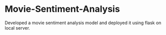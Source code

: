# Movie-Sentiment-Analysis
Developed a movie sentiment analysis model and deployed it using flask on local server.
